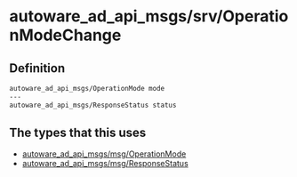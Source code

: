# autoware_ad_api_msgs/srv/OperationModeChange

## Definition

```txt
autoware_ad_api_msgs/OperationMode mode
---
autoware_ad_api_msgs/ResponseStatus status
```

## The types that this uses

- [autoware_ad_api_msgs/msg/OperationMode](../../autoware_ad_api_msgs/msg/operation_mode.md)
- [autoware_ad_api_msgs/msg/ResponseStatus](../../autoware_ad_api_msgs/msg/response_status.md)
